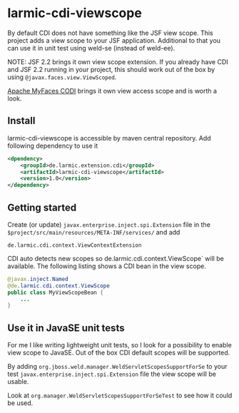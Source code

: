 # larmic-cdi-viewscope

By default CDI does not have something like the JSF view scope. This project adds a view scope to your JSF application.
Additional to that you can use it in unit test using weld-se (instead of weld-ee).

NOTE: JSF 2.2 brings it own view scope extension. If you already have CDI and JSF 2.2 running in your project, this
should work out of the box by using `@javax.faces.view.ViewScoped`.

[Apache MyFaces CODI](http://myfaces.apache.org/extensions/cdi/index.html) brings it own view access scope and is worth a look.

## Install

larmic-cdi-viewscope is accessible by maven central repository. Add following dependency to use it

```xml
<dpendency>
    <groupId>de.larmic.extension.cdi</groupId>
    <artifactId>larmic-cdi-viewscope</artifactId>
    <version>1.0</version>
</dependency>
```

## Getting started

Create (or update) `javax.enterprise.inject.spi.Extension` file in the `$project/src/main/resources/META-INF/services/` and add

    de.larmic.cdi.context.ViewContextExtension

CDI auto detects new scopes so de.larmic.cdi.context.ViewScope` will be available. The following listing shows a CDI bean in the view scope.
```java
@javax.inject.Named
@de.larmic.cdi.context.ViewScope
public class MyViewScopeBean {
    ...
}
```

## Use it in JavaSE unit tests

For me I like writing lightweight unit tests, so I look for a possibility to enable view scope to JavaSE. Out of the box CDI default scopes will be supported.

By adding `org.jboss.weld.manager.WeldServletScopesSupportForSe` to your test `javax.enterprise.inject.spi.Extension` file the view scope will be usable.

Look at `org.manager.WeldServletScopesSupportForSeTest` to see how it could be used.